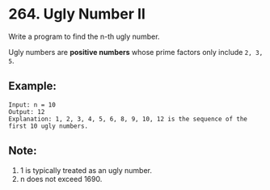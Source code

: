 # 264. Ugly Number II

Write a program to find the n-th ugly number.

Ugly numbers are **positive numbers** whose prime factors only include `2, 3, 5`. 

## Example:
```
Input: n = 10
Output: 12
Explanation: 1, 2, 3, 4, 5, 6, 8, 9, 10, 12 is the sequence of the first 10 ugly numbers.
```

## Note:  

1. 1 is typically treated as an ugly number.
2. n does not exceed 1690.
